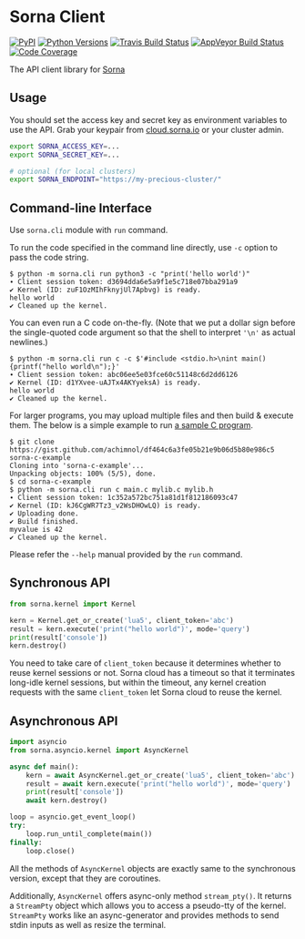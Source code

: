 Sorna Client
============

[![PyPI](https://badge.fury.io/py/sorna-client.svg)](https://pypi.python.org/pypi/sorna-client)
[![Python Versions](https://img.shields.io/pypi/pyversions/sorna-client.svg)](https://pypi.org/project/sorna-client/)
[![Travis Build Status](https://travis-ci.org/lablup/sorna-client.svg?branch=master)](https://travis-ci.org/lablup/sorna-client)
[![AppVeyor Build Status](https://ci.appveyor.com/api/projects/status/5h6r1cmbx2965yn1/branch/master?svg=true)](https://ci.appveyor.com/project/achimnol/sorna-client/branch/master)
[![Code Coverage](https://codecov.io/gh/lablup/sorna-client/branch/master/graph/badge.svg)](https://codecov.io/gh/lablup/sorna-client)

The API client library for [Sorna](http://sorna.io)

Usage
-----

You should set the access key and secret key as environment variables to use the API.
Grab your keypair from [cloud.sorna.io](https://cloud.sorna.io) or your cluster admin.

```sh
export SORNA_ACCESS_KEY=...
export SORNA_SECRET_KEY=...

# optional (for local clusters)
export SORNA_ENDPOINT="https://my-precious-cluster/"
```

Command-line Interface
----------------------

Use `sorna.cli` module with `run` command.

To run the code specified in the command line directly,
use `-c` option to pass the code string.

```console
$ python -m sorna.cli run python3 -c "print('hello world')"
∙ Client session token: d3694dda6e5a9f1e5c718e07bba291a9
✔ Kernel (ID: zuF1OzMIhFknyjUl7Apbvg) is ready.
hello world
✔ Cleaned up the kernel.
```

You can even run a C code on-the-fly. (Note that we put a dollar sign before
the single-quoted code argument so that the shell to interpret `'\n'` as
actual newlines.)

```console
$ python -m sorna.cli run c -c $'#include <stdio.h>\nint main() {printf("hello world\n");}'
∙ Client session token: abc06ee5e03fce60c51148c6d2dd6126
✔ Kernel (ID: d1YXvee-uAJTx4AKYyeksA) is ready.
hello world
✔ Cleaned up the kernel.
```

For larger programs, you may upload multiple files and then build & execute
them.  The below is a simple example to run [a sample C program](https://gist.github.com/achimnol/df464c6a3fe05b21e9b06d5b80e986c5).

```console
$ git clone https://gist.github.com/achimnol/df464c6a3fe05b21e9b06d5b80e986c5 sorna-c-example
Cloning into 'sorna-c-example'...
Unpacking objects: 100% (5/5), done.
$ cd sorna-c-example
$ python -m sorna.cli run c main.c mylib.c mylib.h
∙ Client session token: 1c352a572bc751a81d1f812186093c47
✔ Kernel (ID: kJ6CgWR7Tz3_v2WsDHOwLQ) is ready.
✔ Uploading done.
✔ Build finished.
myvalue is 42
✔ Cleaned up the kernel.
```

Please refer the `--help` manual provided by the `run` command.

Synchronous API
---------------

```python
from sorna.kernel import Kernel

kern = Kernel.get_or_create('lua5', client_token='abc')
result = kern.execute('print("hello world")', mode='query')
print(result['console'])
kern.destroy()
```

You need to take care of `client_token` because it determines whether to
reuse kernel sessions or not.
Sorna cloud has a timeout so that it terminates long-idle kernel sessions,
but within the timeout, any kernel creation requests with the same `client_token`
let Sorna cloud to reuse the kernel.

Asynchronous API
----------------

```python
import asyncio
from sorna.asyncio.kernel import AsyncKernel

async def main():
    kern = await AsyncKernel.get_or_create('lua5', client_token='abc')
    result = await kern.execute('print("hello world")', mode='query')
    print(result['console'])
    await kern.destroy()

loop = asyncio.get_event_loop()
try:
    loop.run_until_complete(main())
finally:
    loop.close()
```

All the methods of `AsyncKernel` objects are exactly same to the synchronous version,
except that they are coroutines.

Additionally, `AsyncKernel` offers async-only method `stream_pty()`.
It returns a `StreamPty` object which allows you to access a pseudo-tty of the kernel.
`StreamPty` works like an async-generator and provides methods to send stdin inputs
as well as resize the terminal.
